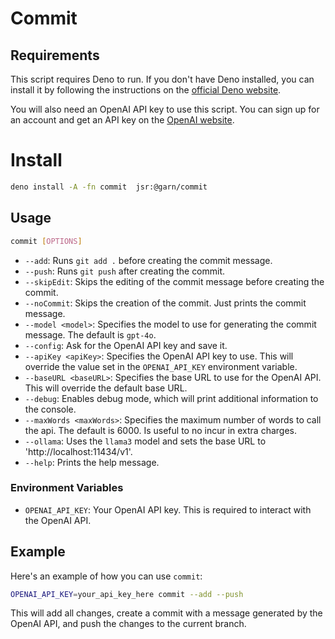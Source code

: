 # Commit

## Requirements

This script requires Deno to run. If you don't have Deno installed, you can install it by following the instructions on the [official Deno website](https://deno.land/).

You will also need an OpenAI API key to use this script. You can sign up for an account and get an API key on the [OpenAI website](https://platform.openai.com/).

# Install

```sh
deno install -A -fn commit  jsr:@garn/commit
```

## Usage

```sh
commit [OPTIONS]
```

- `--add`: Runs `git add .` before creating the commit message.
- `--push`: Runs `git push` after creating the commit.
- `--skipEdit`: Skips the editing of the commit message before creating the commit.
- `--noCommit`: Skips the creation of the commit. Just prints the commit message.
- `--model <model>`: Specifies the model to use for generating the commit message. The default is `gpt-4o`.
- `--config`: Ask for the OpenAI API key and save it.
- `--apiKey <apiKey>`: Specifies the OpenAI API key to use. This will override the value set in the `OPENAI_API_KEY` environment variable.
- `--baseURL <baseURL>`: Specifies the base URL to use for the OpenAI API. This will override the default base URL.
- `--debug`: Enables debug mode, which will print additional information to the console.
- `--maxWords <maxWords>`: Specifies the maximum number of words to call the api. The default is 6000. Is useful to no incur in extra charges.
- `--ollama`: Uses the `llama3` model and sets the base URL to 'http://localhost:11434/v1'.
- `--help`: Prints the help message.

### Environment Variables

- `OPENAI_API_KEY`: Your OpenAI API key. This is required to interact with the OpenAI API.

## Example

Here's an example of how you can use `commit`:

```sh
OPENAI_API_KEY=your_api_key_here commit --add --push
```

This will add all changes, create a commit with a message generated by the OpenAI API, and push the changes to the current branch.